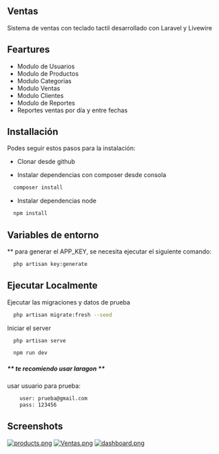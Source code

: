 
## Ventas

Sistema de ventas con teclado tactil desarrollado con Laravel y Livewire


## Feartures

- Modulo de Usuarios
- Modulo de Productos
- Modulo Categorias
- Modulo Ventas
- Modulo Clientes
- Modulo de Reportes
- Reportes ventas por día y entre fechas


## Installación

Podes seguir estos pasos para la instalación:

* Clonar desde github

* Instalar dependencias con composer desde consola
```bash
  composer install
```

* Instalar dependencias node
```bash
  npm install
```

## Variables de entorno


** para generar el APP_KEY, se necesita ejecutar el siguiente comando:

```bash
  php artisan key:generate
```
## Ejecutar Localmente

Ejecutar las migraciones y datos de prueba

```bash
  php artisan migrate:fresh --seed
```

Iniciar el server

```bash
  php artisan serve
```

```bash
  npm run dev
```
##### ** te recomiendo usar laragon **

usar usuario para prueba:
```bash
    user: prueba@gmail.com
    pass: 123456
```
## Screenshots

[![products.png](https://i.postimg.cc/X7kG7Vk6/products.png)](https://postimg.cc/RNqVgxYg)
[![Ventas.png](https://i.postimg.cc/t4gTqFgF/Ventas.png)](https://postimg.cc/4mrZw7V3)
[![dashboard.png](https://i.postimg.cc/fbGTfFfv/dashboard.png)](https://postimg.cc/zLkrJxML)

